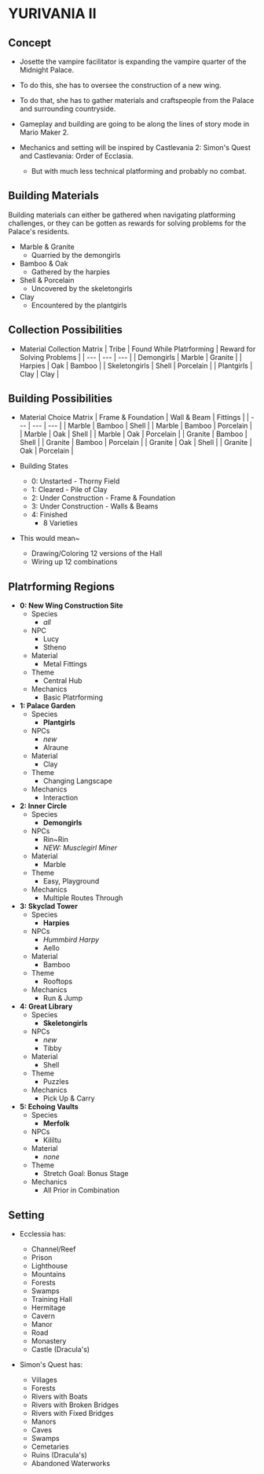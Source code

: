 # YURIVANIA II

## Concept

- Josette the vampire facilitator is expanding the vampire quarter of the Midnight Palace.
- To do this, she has to oversee the construction of a new wing.
- To do that, she has to gather materials and craftspeople from the Palace and surrounding countryside.

- Gameplay and building are going to be along the lines of story mode in Mario Maker 2.
- Mechanics and setting will be inspired by Castlevania 2: Simon's Quest and Castlevania: Order of Ecclasia.
    - But with much less technical platforming and probably no combat.

## Building Materials

Building materials can either be gathered when navigating platforming challenges,
or they can be gotten as rewards for solving problems for the Palace's residents.

- Marble & Granite
    - Quarried by the demongirls
- Bamboo & Oak
    - Gathered by the harpies
- Shell & Porcelain
    - Uncovered by the skeletongirls
- Clay
    - Encountered by the plantgirls

## Collection Possibilities

- Material Collection Matrix
| Tribe | Found While Platrforming | Reward for Solving Problems |
| --- | --- | --- |
| Demongirls | Marble | Granite |
| Harpies | Oak | Bamboo |
| Skeletongirls | Shell | Porcelain |
| Plantgirls | Clay | Clay |

## Building Possibilities

- Material Choice Matrix
| Frame & Foundation | Wall & Beam | Fittings |
| --- | --- | --- |
| Marble | Bamboo  | Shell  |
| Marble | Bamboo  | Porcelain  |
| Marble | Oak  | Shell  |
| Marble | Oak  | Porcelain  |
| Granite | Bamboo  | Shell  |
| Granite | Bamboo  | Porcelain  |
| Granite | Oak  | Shell  |
| Granite | Oak  | Porcelain  |

- Building States
    - 0: Unstarted - Thorny Field
    - 1: Cleared - Pile of Clay
    - 2: Under Construction - Frame & Foundation
    - 3: Under Construction - Walls & Beams
    - 4: Finished
        - 8 Varieties

- This would mean~
    - Drawing/Coloring 12 versions of the Hall
    - Wiring up 12 combinations

## Platrforming Regions

- **0: New Wing Construction Site**
    - Species
        - *all*
    - NPC
        - Lucy
        - Stheno
    - Material
        - Metal Fittings
    - Theme
        - Central Hub
    - Mechanics
        - Basic Platrforming
- **1: Palace Garden**
    - Species
        - **Plantgirls**
    - NPCs
        - *new*
        - Alraune
    - Material
        - Clay
    - Theme
        - Changing Langscape
    - Mechanics
        - Interaction
- **2: Inner Circle**
    - Species
        - **Demongirls**
    - NPCs
        - Rin~Rin
        - *NEW: Musclegirl Miner*
    - Material
        - Marble
    - Theme
        - Easy, Playground
    - Mechanics
        - Multiple Routes Through
- **3: Skyclad Tower**
    - Species
        - **Harpies**
    - NPCs
        - *Hummbird Harpy*
        - Aello
    - Material
        - Bamboo
    - Theme
        - Rooftops
    - Mechanics
        - Run & Jump
- **4: Great Library**
    - Species
        - **Skeletongirls**
    - NPCs
        - *new*
        - Tibby
    - Material
        - Shell
    - Theme
        - Puzzles
    - Mechanics
        - Pick Up & Carry
- **5: Echoing Vaults**
    - Species
        - **Merfolk**
    - NPCs
        - Kililtu
    - Material
        - *none*
    - Theme
        - Stretch Goal: Bonus Stage
    - Mechanics
        - All Prior in Combination


## Setting

- Ecclessia has:
    - Channel/Reef
    - Prison
    - Lighthouse
    - Mountains
    - Forests
    - Swamps
    - Training Hall
    - Hermitage
    - Cavern
    - Manor
    - Road
    - Monastery
    - Castle (Dracula's)

- Simon's Quest has:
    - Villages
    - Forests
    - Rivers with Boats
    - Rivers with Broken Bridges 
    - Rivers with Fixed Bridges
    - Manors
    - Caves
    - Swamps
    - Cemetaries
    - Ruins (Dracula's)
    - Abandoned Waterworks
